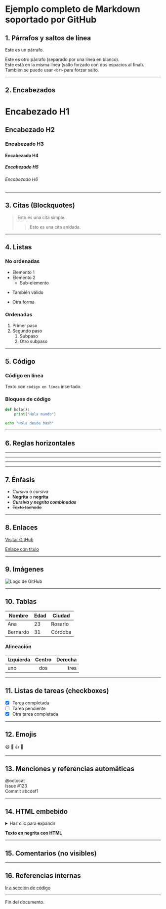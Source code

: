 
# Ejemplo completo de Markdown soportado por GitHub

## 1. Párrafos y saltos de línea
Este es un párrafo.

Este es otro párrafo (separado por una línea en blanco).  
Este está en la misma línea (salto forzado con dos espacios al final).<br>
También se puede usar `<br>` para forzar salto.

---

## 2. Encabezados

# Encabezado H1
## Encabezado H2
### Encabezado H3
#### Encabezado H4
##### Encabezado H5
###### Encabezado H6

---

## 3. Citas (Blockquotes)

> Esto es una cita simple.
>
> > Esto es una cita anidada.

---

## 4. Listas

### No ordenadas

- Elemento 1
- Elemento 2
  - Sub-elemento
* También válido
+ Otra forma

### Ordenadas

1. Primer paso
2. Segundo paso
   1. Subpaso
   2. Otro subpaso

---

## 5. Código

### Código en línea

Texto con `código en línea` insertado.

### Bloques de código

```python
def hola():
    print("Hola mundo")
```

```bash
echo "Hola desde bash"
```

---

## 6. Reglas horizontales

---
***
___

---

## 7. Énfasis

- *Cursiva* o _cursiva_
- **Negrita** o __negrita__
- ***Cursiva y negrita combinadas***  
- ~~Texto tachado~~

---

## 8. Enlaces

[Visitar GitHub](https://github.com)

[Enlace con título](https://example.com "Título al pasar el mouse")

---

## 9. Imágenes

![Logo de GitHub](https://github.githubassets.com/images/modules/logos_page/GitHub-Mark.png "GitHub")

---

## 10. Tablas

| Nombre     | Edad | Ciudad     |
|------------|------|------------|
| Ana        | 23   | Rosario    |
| Bernardo   | 31   | Córdoba    |

### Alineación

| Izquierda | Centro | Derecha |
|:----------|:------:|--------:|
| uno       | dos    | tres    |

---

## 11. Listas de tareas (checkboxes)

- [x] Tarea completada
- [ ] Tarea pendiente
- [x] Otra tarea completada

---

## 12. Emojis

:smile: :rocket: :+1: :tada:

---

## 13. Menciones y referencias automáticas

@octocat  
Issue #123  
Commit abcdef1

---

## 14. HTML embebido

<details>
  <summary>Haz clic para expandir</summary>

  Este texto está oculto hasta que se expanda.
</details>

<strong>Texto en negrita con HTML</strong>

---

## 15. Comentarios (no visibles)

<!-- Este comentario no se mostrará en el renderizado -->

---

## 16. Referencias internas

[Ir a sección de código](#5-código)

---

Fin del documento.
